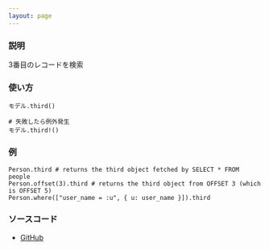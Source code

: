 ```yaml
---
layout: page
---
```


### 説明

3番目のレコードを検索

### 使い方

    モデル.third()

    # 失敗したら例外発生
    モデル.third!()

### 例

    Person.third # returns the third object fetched by SELECT * FROM people
    Person.offset(3).third # returns the third object from OFFSET 3 (which is OFFSET 5)
    Person.where(["user_name = :u", { u: user_name }]).third

### ソースコード

-   [GitHub](https://github.com/rails/rails/blob/984c3ef2775781d47efa9f541ce570daa2434a80/activerecord/lib/active_record/relation/finder_methods.rb#L208)
